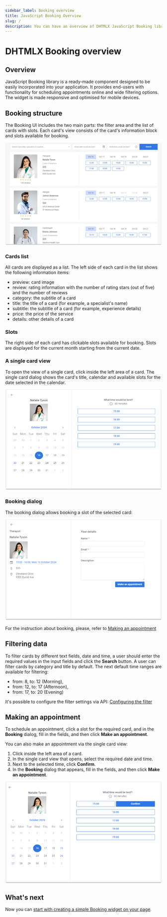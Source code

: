 ```yaml
---
sidebar_label: Booking overview
title: JavaScript Booking Overview
slug: /
description: You can have an overview of DHTMLX JavaScript Booking library in the documentation. Browse developer guides and API reference, try out code examples and live demos, and download a free 30-day evaluation version of DHTMLX Booking.
---
```


# DHTMLX Booking overview

## Overview

JavaScript Booking library is a ready-made component designed to be easily incorporated into your application. It provides end-users with functionality for scheduling appointments online and wide filtering options. The widget is made responsive and optimised for mobile devices. 

## Booking structure

The Booking UI includes the two main parts: the filter area and the list of cards with slots. Each card's view consists of the card's information block and slots available for booking. 

![main](assets/main.png)

### Cards list

All cards are displayed as a list. The left side of each card in the list shows the following information items:

- preview: card image
- review: rating information with the number of rating stars (out of five) and the number of reviews
- category: the subtitle of a card
- title: the title of a card (for example, a specialist's name)
- subtitle: the subtitle of a card (for example, experience details)
- price: the price of the service
- details: other details of a card

### Slots

The right side of each card has clickable slots available for booking. Slots are displayed for the current month starting from the current date.


### A single card view

To open the view of a single card, click inside the left area of a card. The single card dialog shows the card's title, calendar and available slots for the date selected in the calendar. 

![single-card](assets/single-card.png)

### Booking dialog

The booking dialog allows booking a slot of the selected card:

![booking](assets/bookingd.png)

For the instruction about booking, please, refer to [Making an appointment](#making-an-appointment)

## Filtering data

To filter cards by different text fields, date and time, a user should enter the required values in the input fields and click the **Search** button. A user can filter  cards by category and title by default. The next default time ranges are available for filtering: 
- from: 8, to: 12 (Morning),
- from: 12, to: 17 (Afternoon),
- from: 17, to: 20 (Evening)

It's possible to configure the filter settings via API: [Configuring the filter](/guides/configuration#configuring-the-filter)

## Making an appointment

To schedule an appointment, click a slot for the required card, and in the **Booking** dialog, fill in the fields, and then click **Make an appointment**.

You can also make an appointment via the single card view:

1. Click inside the left area of a card.
2. In the single card view that opens, select the required date and time.
3. Next to the selected time, click **Confirm**.
4. In the **Booking** dialog that appears, fill in the fields, and then click **Make an appointment**.

![booking-2](assets/booking-2.png)

## What's next

Now you can [start with creating a simple Booking widget on your page](/how-to-start).

